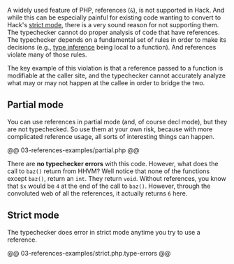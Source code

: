 A widely used feature of PHP, references (`&`), is not supported in Hack. And while this can be especially painful for existing code wanting to convert to Hack's [strict mode](../17-typechecker/05-modes.md), there is a very sound reason for not supporting them. The typechecker cannot do proper analysis of code that have references. The typechecker depends on a fundamental set of rules in order to make its decisions (e.g., [type inference](01-types/04-inference.md) being local to a function). And references violate many of those rules.

The key example of this violation is that a reference passed to a function is modifiable at the caller site, and the typechecker cannot accurately analyze what may or may not happen at the callee in order to bridge the two. 

## Partial mode

You can use references in partial mode (and, of course decl mode), but they are not typechecked. So use them at your own risk, because with more complicated reference usage, all sorts of interesting things can happen.

@@ 03-references-examples/partial.php @@

There are **no typechecker errors** with this code. However, what does the call to `baz()` return from HHVM? Well notice that none of the functions except `baz()`, return an `int`. They return `void`. Without references, you know that `$x` would be `4` at the end of the call to `baz()`. However, through the convoluted web of all the references, it actually returns `6` here.

## Strict mode

The typechecker does error in strict mode anytime you try to use a reference. 

@@ 03-references-examples/strict.php.type-errors @@
